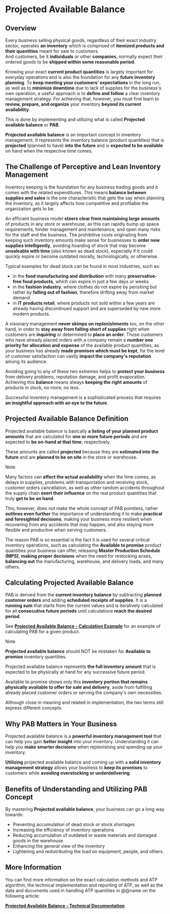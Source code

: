 # Projected Available Balance

## Overview

Every business selling physical goods, regardless of their exact industry sector, operates **an inventory** which is comprised of **itemized products and their quantities** meant for sale to customers.  
And customers, be it **individuals** or other **companies**, normally expect their ordered goods to be **shipped within some reasonable period**.  

Knowing your exact **current product quantities** is largely important for everyday operations and is also the foundation for any **future inventory planning**. 
To **keep meeting your customers’ expectations** in the long run, as well as to **minimize downtime** due to lack of supplies for the business's own operation, a useful approach is to **define and follow** a clear inventory management strategy. 
For achieving that, however, you must first learn to **review, prepare, and organize** your inventory **beyond its current availability**.  

This is done by implementing and utilizing what is called **Projected available balance** or **PAB**.  

**Projected available balance** is an important concept in inventory management. 
It represents the inventory balance (product quantities) that is **projected** (planned to have) **into the future** and is **expected to be available** on hand when the respective time comes.  

## The Challenge of Perceptive and Lean Inventory Management

Inventory keeping is the foundation for any business trading goods and it comes with the related expenditures. 
This means **balance between supplies and sales** is the one characteristic that gets the say when planning the inventory, as it largely affects how competitive and profitable the organization gets to be.  

An efficient business model **steers clear from maintaining large amounts** of products in any store or warehouse, as this can rapidly bump up space requirements, hinder management and maintenance, and open many risks for the staff and the business. 
The prohibitive costs originating from keeping such inventory amounts make sense for businesses to **order new supplies intelligently**, avoiding hoarding of stock that may become **unsaleable with time** (also known as dead stock), especially if it could quickly expire or become outdated morally, technologically, or otherwise.  

Typical examples for dead stock can be found in most industries, such as:  

* in the **food manufacturing and distribution** with many **preservative-free food products**, which can expire in just a few days or weeks  
* in the **fashion industry**, where clothes do not expire by perishing but rather by **falling out of fashion**, therefore drifting away from market demand  
* in **IT products retail**, where products not sold within a few years are already having discontinued support and are superseded by new more modern products.  

A visionary management **never skimps on replenishments** too, on the other hand, in order to **stay away from falling short of supplies** right when customers are **inquiring** or determined to **place an order**. 
Those customers who have already placed orders with a company remain a **number one priority for allocation and expense** of the available product quantities, as your business has already **made promises which must be kept**, for the level of customer satisfaction can vastly **impact the company's reputation** among its audience.  

Avoiding going to any of these two extremes helps to **protect your business** from delivery problems, reputation damage, and profit evaporation. 
Achieving this **balance** means always **keeping the right amounts** of products in stock, no more, no less.  

Successful inventory management is a sophisticated process that requires **an insightful approach with an eye to the future**.  

## Projected Available Balance Definition

Projected available balance is basically **a listing of your planned product amounts** that are calculated for **one or more future periods** and are expected to **be on-hand at that time**, respectively.  

These amounts are called **projected** because they are **estimated into the future** and are **planned to be on site** in the store or warehouse.  

> [!NOTE]
> Many factors can **affect the actual availability** when the time comes, as delays in supplies, problems with transportation and receiving stock, customer orders cancellation, as well as other random accidents throughout the supply chain **exert their influence** on the real product quantities that truly **get to be on hand**.  
> 
> This, however, does not make the whole concept of PAB pointless, rather **outlines even further** the importance of understanding it to make **practical and foresighted decisions**, making your business more resilient when recovering from any accidents that may happen, and also staying more flexible and productive when serving customers.  

The reason PAB is so essential is the fact it is used for several critical inventory operations, such as calculating the **Available to promise** product quantities your business can offer, releasing **Master Production Schedule (MPS)**, **making proper decisions** when the need for restocking arises, **balancing out** the manufacturing, warehouse, and delivery loads, and many others.  

## Calculating Projected Available Balance

PAB is derived from the **current inventory balance** by subtracting **planned customer orders** and adding **scheduled receipts of supplies**. 
It is a **running sum** that starts from the current values and is iteratively calculated for all **consecutive future periods** until calculations **reach the desired period**.  

See [**Projected Available Balance - Calculation Example**](xref:PAB) for an example of calculating PAB for a given product.  

> [!NOTE]
> **Projected available balance** should NOT be mistaken for **Available to promise** inventory quantities.  
> 
> Projected available balance represents **the full inventory amount** that is expected to be physically at hand for any successive future period.  
> 
> Available to promise shows only this **inventory portion that remains physically available to offer for sale and delivery**, aside from fulfilling already placed customer orders or serving the company's own necessities.  
> 
> Although close in meaning and related in implementation, the two terms still express different concepts.  

## Why PAB Matters in Your Business

Projected available balance is a **powerful inventory management tool** that can help you gain **better insight** into your inventory. 
Understanding it can help you **make smarter decisions** when replenishing and spending up your inventory.  

**Utilizing** projected available balance and coming up with a **solid inventory management strategy** allows your business to **keep its promises** to customers while **avoiding overstocking or underdelivering**.  

## Benefits of Understanding and Utilizing PAB Concept

By mastering **Projected available balance**, your business can go a long way towards:  

* Preventing accumulation of dead stock or stock shortages 
* Increasing the efficiency of inventory operations
* Reducing accumulation of outdated or waste materials and damaged goods in the warehouse
* Enhancing the general view of the inventory
* Lightening and redistributing the load on equipment, people, and others.

## More Information

You can find more information on the exact calculation methods and ATP algorithm, the technical implementation and reporting of ATP, as well as the data and documents used in handling ATP quantities in @@name on the following article:  

[**Projected Available Balance - Technical Documentation**](xref:PAB)
